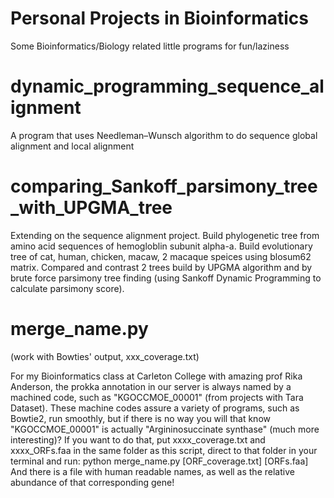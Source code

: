# Personal Projects in Bioinformatics
Some Bioinformatics/Biology related little programs for fun/laziness

# dynamic_programming_sequence_alignment
A program that uses Needleman–Wunsch algorithm to do sequence global alignment and local alignment

# comparing_Sankoff_parsimony_tree_with_UPGMA_tree
Extending on the sequence alignment project. Build phylogenetic tree from amino acid sequences of hemogloblin subunit alpha-a.
Build evolutionary tree of cat, human, chicken, macaw, 2 macaque speices using blosum62 matrix.
Compared and contrast 2 trees build by UPGMA algorithm and by brute force parsimony tree finding (using Sankoff Dynamic Programming to calculate parsimony score). 

# merge_name.py 
(work with Bowties' output, xxx_coverage.txt)

For my Bioinformatics class at Carleton College with amazing prof Rika Anderson, the prokka annotation in our server is always named by a machined code, such as "KGOCCMOE_00001" (from projects with Tara Dataset). These machine codes assure a variety of programs, such as Bowtie2, run smoothly, but if there is no way you will that know "KGOCCMOE_00001" is actually "Argininosuccinate synthase" (much more interesting)?
If you want to do that, put xxxx_coverage.txt and xxxx_ORFs.faa in the same folder as this script, direct to that folder in your terminal and run: python merge_name.py [ORF_coverage.txt] [ORFs.faa]
And there is a file with human readable names, as well as the relative abundance of that corresponding gene! 

